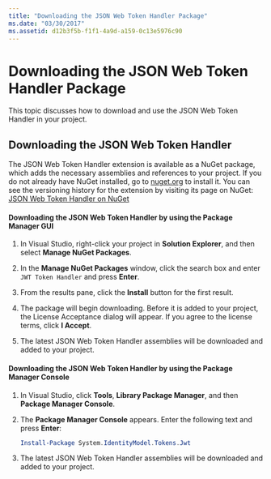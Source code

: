 ```yaml
---
title: "Downloading the JSON Web Token Handler Package"
ms.date: "03/30/2017"
ms.assetid: d12b3f5b-f1f1-4a9d-a159-0c13e5976c90
---
```

# Downloading the JSON Web Token Handler Package
This topic discusses how to download and use the JSON Web Token Handler in your project.  
  
## Downloading the JSON Web Token Handler  
 The JSON Web Token Handler extension is available as a NuGet package, which adds the necessary assemblies and references to your project. If you do not already have NuGet installed, go to [nuget.org](http://nuget.org) to install it. You can see the versioning history for the extension by visiting its page on NuGet: [JSON Web Token Handler on NuGet](http://www.nuget.org/packages/System.IdentityModel.Tokens.Jwt/)  
  
#### Downloading the JSON Web Token Handler by using the Package Manager GUI  
  
1.  In Visual Studio, right-click your project in **Solution Explorer**, and then select **Manage NuGet Packages**.  
  
2.  In the **Manage NuGet Packages** window, click the search box and enter `JWT Token Handler` and press **Enter**.  
  
3.  From the results pane, click the **Install** button for the first result.  
  
4.  The package will begin downloading. Before it is added to your project, the License Acceptance dialog will appear. If you agree to the license terms, click **I Accept**.  
  
5.  The latest JSON Web Token Handler assemblies will be downloaded and added to your project.  
  
#### Downloading the JSON Web Token Handler by using the Package Manager Console  
  
1.  In Visual Studio, click **Tools**, **Library Package Manager**, and then **Package Manager Console**.  
  
2.  The **Package Manager Console** appears. Enter the following text and press **Enter**:  
  
    ```powershell  
    Install-Package System.IdentityModel.Tokens.Jwt  
    ```  
  
3.  The latest JSON Web Token Handler assemblies will be downloaded and added to your project.
